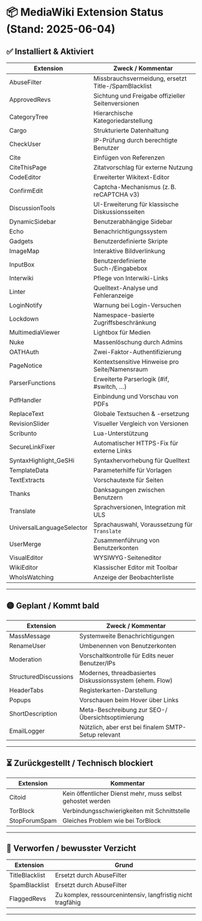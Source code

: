 # 📦 MediaWiki Extension Status (Stand: 2025-06-04)

## ✅ Installiert & Aktiviert

| Extension                 | Zweck / Kommentar                                       |
|---------------------------|----------------------------------------------------------|
| AbuseFilter              | Missbrauchsvermeidung, ersetzt Title-/SpamBlacklist     |
| ApprovedRevs             | Sichtung und Freigabe offizieller Seitenversionen       |
| CategoryTree             | Hierarchische Kategoriedarstellung                      |
| Cargo                    | Strukturierte Datenhaltung                              |
| CheckUser                | IP-Prüfung durch berechtigte Benutzer                   |
| Cite                     | Einfügen von Referenzen                                 |
| CiteThisPage             | Zitatvorschlag für externe Nutzung                      |
| CodeEditor               | Erweiterter Wikitext-Editor                             |
| ConfirmEdit              | Captcha-Mechanismus (z. B. reCAPTCHA v3)                |
| DiscussionTools          | UI-Erweiterung für klassische Diskussionsseiten         |
| DynamicSidebar           | Benutzerabhängige Sidebar                               |
| Echo                     | Benachrichtigungssystem                                 |
| Gadgets                  | Benutzerdefinierte Skripte                              |
| ImageMap                 | Interaktive Bildverlinkung                              |
| InputBox                 | Benutzerdefinierte Such-/Eingabebox                     |
| Interwiki                | Pflege von Interwiki-Links                              |
| Linter                   | Quelltext-Analyse und Fehleranzeige                     |
| LoginNotify              | Warnung bei Login-Versuchen                             |
| Lockdown                 | Namespace-basierte Zugriffsbeschränkung                 |
| MultimediaViewer         | Lightbox für Medien                                     |
| Nuke                     | Massenlöschung durch Admins                             |
| OATHAuth                 | Zwei-Faktor-Authentifizierung                           |
| PageNotice               | Kontextsensitive Hinweise pro Seite/Namensraum          |
| ParserFunctions          | Erweiterte Parserlogik (#if, #switch, …)               |
| PdfHandler               | Einbindung und Vorschau von PDFs                        |
| ReplaceText              | Globale Textsuchen & -ersetzung                         |
| RevisionSlider           | Visueller Vergleich von Versionen                       |
| Scribunto                | Lua-Unterstützung                                       |
| SecureLinkFixer          | Automatischer HTTPS-Fix für externe Links               |
| SyntaxHighlight_GeSHi    | Syntaxhervorhebung für Quelltext                        |
| TemplateData             | Parameterhilfe für Vorlagen                             |
| TextExtracts             | Vorschautexte für Seiten                                |
| Thanks                   | Danksagungen zwischen Benutzern                         |
| Translate                | Sprachversionen, Integration mit ULS                    |
| UniversalLanguageSelector| Sprachauswahl, Voraussetzung für `Translate`            |
| UserMerge                | Zusammenführung von Benutzerkonten                     |
| VisualEditor             | WYSIWYG-Seiteneditor                                    |
| WikiEditor               | Klassischer Editor mit Toolbar                          |
| WhoIsWatching            | Anzeige der Beobachterliste                             |

---

## 🟡 Geplant / Kommt bald

| Extension             | Zweck / Kommentar                                      |
|-----------------------|---------------------------------------------------------|
| MassMessage          | Systemweite Benachrichtigungen                          |
| RenameUser           | Umbenennen von Benutzerkonten                           |
| Moderation           | Vorschaltkontrolle für Edits neuer Benutzer/IPs         |
| StructuredDiscussions| Modernes, threadbasiertes Diskussionssystem (ehem. Flow)|
| HeaderTabs           | Registerkarten-Darstellung                              |
| Popups               | Vorschauen beim Hover über Links                        |
| ShortDescription     | Meta-Beschreibung zur SEO-/Übersichtsoptimierung        |
| EmailLogger      | Nützlich, aber erst bei finalem SMTP-Setup relevant       |

---

## ⏳ Zurückgestellt / Technisch blockiert

| Extension         | Kommentar                                                |
|-------------------|-----------------------------------------------------------|
| Citoid           | Kein öffentlicher Dienst mehr, muss selbst gehostet werden|
| TorBlock         | Verbindungsschwierigkeiten mit Schnittstelle              |
| StopForumSpam    | Gleiches Problem wie bei TorBlock                         |


---

## 🚫 Verworfen / bewusster Verzicht

| Extension         | Grund                                                       |
|-------------------|-------------------------------------------------------------|
| TitleBlacklist   | Ersetzt durch AbuseFilter                                   |
| SpamBlacklist    | Ersetzt durch AbuseFilter                                   |
| FlaggedRevs      | Zu komplex, ressourcenintensiv, langfristig nicht tragfähig |

---

